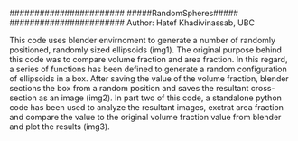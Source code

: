 #######################
#####RandomSpheres#####
#######################
Author: Hatef Khadivinassab, UBC

This code uses blender envirnoment to generate a number of randomly positioned, randomly sized ellipsoids (img1).
The original purpose behind this code was to compare volume fraction and area fraction. In this regard, a series of functions has been defined to generate a random configuration of ellipsoids in a box. After saving the value of the volume fraction, blender sections the box from a random position and saves the resultant cross-section as an image (img2).
In part two of this code, a standalone python code has been used to analyze the resultant images, exctrat area fraction and compare the value to the original volume fraction value from blender and plot the results (img3).
    
